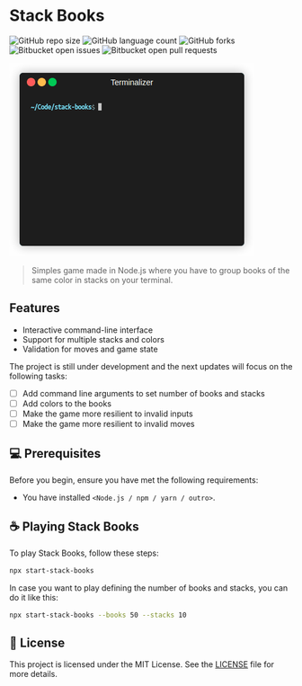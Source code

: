 # Stack Books

![GitHub repo size](https://img.shields.io/github/repo-size/rtmonteiro/stack-books?style=for-the-badge)
![GitHub language count](https://img.shields.io/github/languages/count/rtmonteiro/stack-books?style=for-the-badge)
![GitHub forks](https://img.shields.io/github/forks/rtmonteiro/stack-books?style=for-the-badge)
![Bitbucket open issues](https://img.shields.io/bitbucket/issues/rtmonteiro/stack-books?style=for-the-badge)
![Bitbucket open pull requests](https://img.shields.io/bitbucket/pr-raw/rtmonteiro/stack-books?style=for-the-badge)

<img src="render1757777172178.gif" alt="Gameplay of Stack Books" />

> Simples game made in Node.js where you have to group books of the same color in stacks on your terminal.

## Features

- Interactive command-line interface
- Support for multiple stacks and colors
- Validation for moves and game state

The project is still under development and the next updates will focus on the following tasks:

- [ ] Add command line arguments to set number of books and stacks
- [ ] Add colors to the books
- [ ] Make the game more resilient to invalid inputs
- [ ] Make the game more resilient to invalid moves

## 💻 Prerequisites

Before you begin, ensure you have met the following requirements:

- You have installed `<Node.js / npm / yarn / outro>`.

## ☕ Playing Stack Books

To play Stack Books, follow these steps:

```bash
npx start-stack-books
```

In case you want to play defining the number of books and stacks, you can do it like this:

```bash
npx start-stack-books --books 50 --stacks 10
```

## 📝 License

This project is licensed under the MIT License. See the [LICENSE](LICENSE.md) file for more details.
